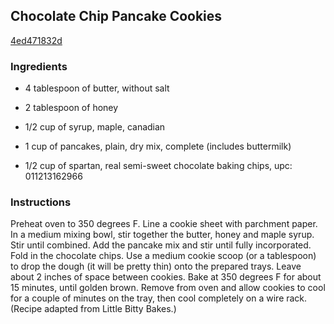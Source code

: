 ## Chocolate Chip Pancake Cookies

[4ed471832d](http://tastykitchen.com/recipes/desserts/chocolate-chip-pancake-cookies/)

### Ingredients

 - 4 tablespoon of butter, without salt

 - 2 tablespoon of honey

 - 1/2 cup of syrup, maple, canadian

 - 1 cup of pancakes, plain, dry mix, complete (includes buttermilk)

 - 1/2 cup of spartan, real semi-sweet chocolate baking chips, upc: 011213162966

### Instructions

Preheat oven to 350 degrees F. Line a cookie sheet with parchment paper. In a medium mixing bowl, stir together the butter, honey and maple syrup. Stir until combined. Add the pancake mix and stir until fully incorporated. Fold in the chocolate chips. Use a medium cookie scoop (or a tablespoon) to drop the dough (it will be pretty thin) onto the prepared trays. Leave about 2 inches of space between cookies. Bake at 350 degrees F for about 15 minutes, until golden brown. Remove from oven and allow cookies to cool for a couple of minutes on the tray, then cool completely on a wire rack. (Recipe adapted from Little Bitty Bakes.)